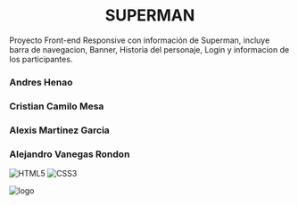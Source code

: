 <center><h1>SUPERMAN</h1></center>

Proyecto Front-end Responsive con información de Superman, incluye barra de navegacion, Banner, Historia del personaje, Login y informacion de los participantes.


### Andres Henao
### Cristian Camilo Mesa 
### Alexis Martinez Garcia
### Alejandro Vanegas Rondon

![HTML5](https://img.shields.io/badge/html5-%23E34F26.svg?style=for-the-badge&logo=html5&logoColor=white)
![CSS3](https://img.shields.io/badge/css3-%231572B6.svg?style=for-the-badge&logo=css3&logoColor=white)

![logo](https://firebasestorage.googleapis.com/v0/b/proyecto1cesdeja.appspot.com/o/superman_.png?alt=media&token=b1e08266-3b7d-4975-af2a-e6bdf94f6b8f)
